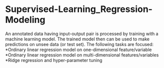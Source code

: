 # Supervised-Learning_Regression-Modeling
An annotated data having input-output pair is processed by training with a machine learning model. The trained model then can be used to make predictions on unsee data (or test set). The following tasks are focused:
*Ordinary linear regression model on one-dimensional feature/variable
*Ordinary linear regression model on multi-dimensional features/variables
*Ridge regression and hyper-parameter tuning
